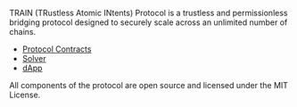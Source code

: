 TRAIN (TRustless Atomic INtents) Protocol is a trustless and permissionless bridging protocol designed to securely scale across an unlimited number of chains. 

- [Protocol Contracts](https://github.com/trainProtocol/contracts)
- [Solver](https://github.com/trainProtocol/solver)
- [dApp](https://github.com/trainProtocol/app)

All components of the protocol are open source and licensed under the MIT License.
